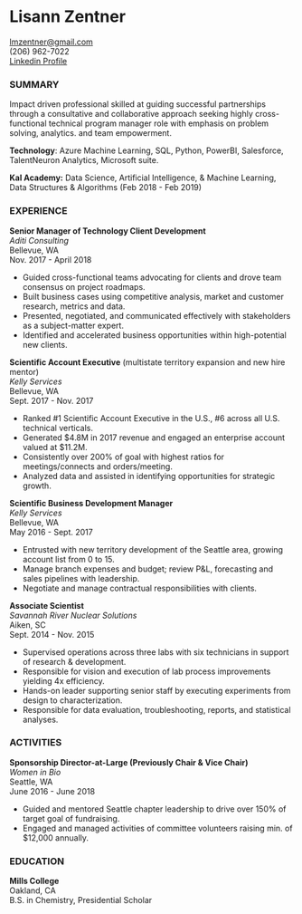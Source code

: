 # **Lisann Zentner**   
lmzentner@gmail.com       
(206) 962-7022   
[Linkedin Profile](https://www.linkedin.com/in/lisann/)  

### **SUMMARY**
Impact driven professional skilled at guiding successful partnerships through a consultative and collaborative approach seeking highly cross-functional technical program manager role with emphasis on problem solving, analytics. and team empowerment.

**Technology**: Azure Machine Learning, SQL, Python, PowerBI, Salesforce, TalentNeuron Analytics, Microsoft suite.

**Kal Academy:** Data Science, Artificial Intelligence, & Machine Learning, Data Structures & Algorithms (Feb 2018 - Feb 2019)

### **EXPERIENCE**
**Senior Manager of Technology Client Development**     
_Aditi Consulting_    
Bellevue, WA     
Nov. 2017 - April 2018
* Guided cross-functional teams advocating for clients and drove team consensus on project roadmaps.
* Built business cases using competitive analysis, market and customer research, metrics and data.
* Presented, negotiated, and communicated effectively with stakeholders as a subject-matter expert.
* Identified and accelerated business opportunities within high-potential new clients.

**Scientific Account Executive** (multistate territory expansion and new hire mentor)    
_Kelly Services_    
Bellevue, WA    
Sept. 2017 - Nov. 2017
* Ranked #1 Scientific Account Executive in the U.S., #6 across all U.S. technical verticals.
* Generated $4.8M in 2017 revenue and engaged an enterprise account valued at $11.2M.
* Consistently over 200% of goal with highest ratios for meetings/connects and orders/meeting.
* Analyzed data and assisted in identifying opportunities for strategic growth.

**Scientific Business Development Manager**     
_Kelly Services_     
Bellevue, WA    
May 2016 - Sept. 2017
* Entrusted with new territory development of the Seattle area, growing account list from 0 to 15.
* Manage branch expenses and budget; review P&L, forecasting and sales pipelines with leadership.
* Negotiate and manage contractual responsibilities with clients.

**Associate Scientist**    
_Savannah River Nuclear Solutions_    
Aiken, SC    
Sept. 2014 - Nov. 2015    
* Supervised operations across three labs with six technicians in support of research & development.
* Responsible for vision and execution of lab process improvements yielding 4x efficiency.
* Hands-on leader supporting senior staff by executing experiments from design to characterization.
* Responsible for data evaluation, troubleshooting, reports, and statistical analyses.

### **ACTIVITIES**
**Sponsorship Director-at-Large (Previously Chair & Vice Chair)**    
_Women in Bio_     
Seattle, WA         
June 2016 - June 2018    
* Guided and mentored Seattle chapter leadership to drive over 150% of target goal of fundraising.
* Engaged and managed activities of committee volunteers raising min. of $12,000 annually.

### **EDUCATION**
**Mills College**     
Oakland, CA     
B.S. in Chemistry, Presidential Scholar

